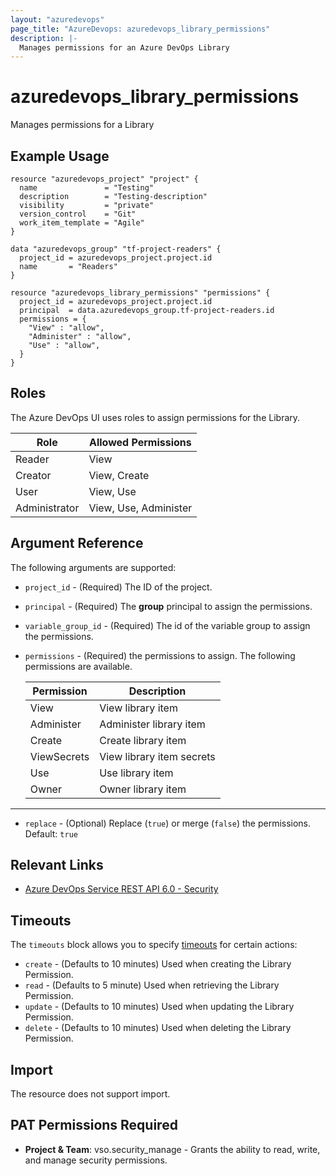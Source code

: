 ```yaml
---
layout: "azuredevops"
page_title: "AzureDevops: azuredevops_library_permissions"
description: |-
  Manages permissions for an Azure DevOps Library
---
```


# azuredevops_library_permissions

Manages permissions for a Library

## Example Usage

```hcl
resource "azuredevops_project" "project" {
  name               = "Testing"
  description        = "Testing-description"
  visibility         = "private"
  version_control    = "Git"
  work_item_template = "Agile"
}

data "azuredevops_group" "tf-project-readers" {
  project_id = azuredevops_project.project.id
  name       = "Readers"
}

resource "azuredevops_library_permissions" "permissions" {
  project_id = azuredevops_project.project.id
  principal  = data.azuredevops_group.tf-project-readers.id
  permissions = {
    "View" : "allow",
    "Administer" : "allow",
    "Use" : "allow",
  }
}
```

## Roles

The Azure DevOps UI uses roles to assign permissions for the Library.

| Role          | Allowed Permissions   |
|---------------|-----------------------|
| Reader        | View                  |
| Creator       | View, Create          |
| User          | View, Use             |
| Administrator | View, Use, Administer |

## Argument Reference

The following arguments are supported:

* `project_id` - (Required) The ID of the project.

* `principal` - (Required) The **group** principal to assign the permissions.

* `variable_group_id` - (Required) The id of the variable group to assign the permissions.

* `permissions` - (Required) the permissions to assign. The following permissions are available.

  | Permission  | Description               |
  |-------------|---------------------------|
  | View        | View library item         |
  | Administer  | Administer library item   |
  | Create      | Create library item       |
  | ViewSecrets | View library item secrets |
  | Use         | Use library item          |
  | Owner       | Owner library item        |

---

* `replace` - (Optional) Replace (`true`) or merge (`false`) the permissions. Default: `true`

## Relevant Links

* [Azure DevOps Service REST API 6.0 - Security](https://docs.microsoft.com/en-us/rest/api/azure/devops/security/?view=azure-devops-rest-6.0)

## Timeouts

The `timeouts` block allows you to specify [timeouts](https://developer.hashicorp.com/terraform/language/resources/syntax#operation-timeouts) for certain actions:

* `create` - (Defaults to 10 minutes) Used when creating the Library Permission.
* `read` - (Defaults to 5 minute) Used when retrieving the Library Permission.
* `update` - (Defaults to 10 minutes) Used when updating the Library Permission.
* `delete` - (Defaults to 10 minutes) Used when deleting the Library Permission.

## Import

The resource does not support import.

## PAT Permissions Required

- **Project & Team**: vso.security_manage - Grants the ability to read, write, and manage security permissions.
